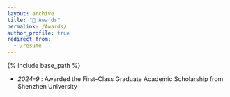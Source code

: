 ```yaml
---
layout: archive
title: "🏅 Awards"
permalink: /Awards/
author_profile: true
redirect_from:
  - /resume
---
```


{% include base_path %}


<ul>
    <li><em>2024-9</em> : Awarded the First-Class Graduate Academic Scholarship from Shenzhen University</li>
</ul>



